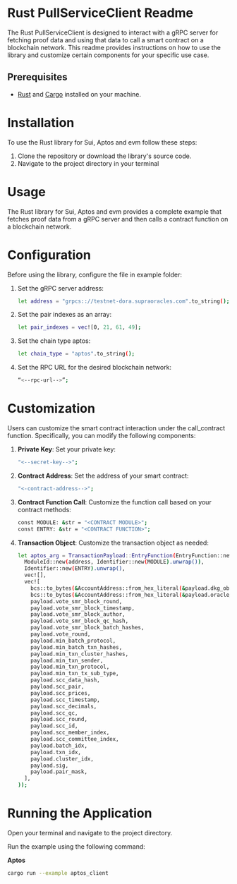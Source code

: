 # Rust PullServiceClient Readme

The Rust PullServiceClient is designed to interact with a gRPC server for fetching proof data and using that data to
call a smart contract on a blockchain network. This readme provides instructions on how to use the library and customize
certain components for your specific use case.

## Prerequisites

- [Rust](https://www.rust-lang.org/) and [Cargo](https://doc.rust-lang.org/cargo/getting-started/installation.html)
  installed on your machine.

# Installation

To use the Rust library for Sui, Aptos and evm follow these steps:

1. Clone the repository or download the library's source code.
2. Navigate to the project directory in your terminal

# Usage

The Rust library for Sui, Aptos and evm provides a complete example that fetches proof data from a gRPC server and then calls a
contract function on a blockchain network.

# Configuration

Before using the library, configure the file in example folder:

1. Set the gRPC server address:
    ```bash
    let address = "grpcs:://testnet-dora.supraoracles.com".to_string();
   ```
2. Set the pair indexes as an array:
    ```bash
    let pair_indexes = vec![0, 21, 61, 49];
    ```
3. Set the chain type aptos:
    ```bash
    let chain_type = "aptos".to_string();
   ```
4. Set the RPC URL for the desired blockchain network:
    ```bash
    “<--rpc-url-->”;
   ```

# Customization

Users can customize the smart contract interaction under the call_contract function. Specifically, you can modify the
following components:

1. **Private Key**: Set your private key:
    ```bash
    "<--secret-key-->";
   ```

2. **Contract Address**: Set the address of your smart contract:
    ```bash
    "<-contract-address-->";
   ```

3. **Contract Function Call**: Customize the function call based on your contract methods:
    ```bash
    const MODULE: &str = "<CONTRACT MODULE>";
    const ENTRY: &str = "<CONTRACT FUNCTION>";
   ```

5. **Transaction Object**: Customize the transaction object as needed:
    ```bash
    let aptos_arg = TransactionPayload::EntryFunction(EntryFunction::new(
      ModuleId::new(address, Identifier::new(MODULE).unwrap()),
      Identifier::new(ENTRY).unwrap(),
      vec![],
      vec![     
        bcs::to_bytes(&AccountAddress::from_hex_literal(&payload.dkg_object).unwrap()).unwrap(),
        bcs::to_bytes(&AccountAddress::from_hex_literal(&payload.oracle_holder_object).unwrap()).unwrap(),
        payload.vote_smr_block_round,
        payload.vote_smr_block_timestamp,
        payload.vote_smr_block_author,
        payload.vote_smr_block_qc_hash,
        payload.vote_smr_block_batch_hashes,
        payload.vote_round,
        payload.min_batch_protocol,
        payload.min_batch_txn_hashes,
        payload.min_txn_cluster_hashes,
        payload.min_txn_sender,
        payload.min_txn_protocol,
        payload.min_txn_tx_sub_type,
        payload.scc_data_hash,
        payload.scc_pair,
        payload.scc_prices,
        payload.scc_timestamp,
        payload.scc_decimals,
        payload.scc_qc,
        payload.scc_round,
        payload.scc_id,
        payload.scc_member_index,
        payload.scc_committee_index,
        payload.batch_idx,
        payload.txn_idx,
        payload.cluster_idx,
        payload.sig,
        payload.pair_mask,
      ],
    ));
    ```

# Running the Application

Open your terminal and navigate to the project directory.

Run the example using the following command:

**Aptos**

```bash
cargo run --example aptos_client
```